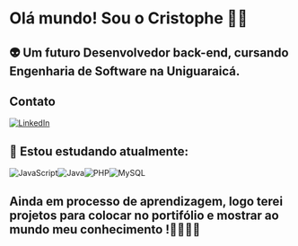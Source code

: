 
# Olá mundo! Sou o Cristophe 👩‍💻

## 👽 Um futuro Desenvolvedor back-end, cursando Engenharia de Software na Uniguaraicá.

## Contato
 [![LinkedIn](https://img.shields.io/badge/LinkedIn-0077B5?style=for-the-badge&logo=linkedin&logoColor=white)](https://www.linkedin.com/in/cristophedamiao/)

## 👀 Estou estudando atualmente:

![JavaScript](https://img.shields.io/badge/JavaScript-F7DF1E?style=for-the-badge&logo=javascript&logoColor=black)![Java](https://img.shields.io/badge/java-%23ED8B00.svg?style=for-the-badge&logo=openjdk&logoColor=white)![PHP](https://img.shields.io/badge/PHP-777BB4?style=for-the-badge&logo=php&logoColor=white)![MySQL](https://img.shields.io/badge/MySQL-00000F?style=for-the-badge&logo=mysql&logoColor=white)

## Ainda em processo de aprendizagem, logo terei projetos para colocar no portifólio e mostrar ao mundo meu conhecimento !🚀🚀🚀🚀
